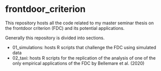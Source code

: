 # frontdoor_criterion
This repository hosts all the code related to my master seminar thesis on the frontdoor criterion (FDC) and its potential applications.

Generally this repository is divided into sections.
- 01_simulations: hosts R scripts that challenge the FDC using simulated data
- 02_taxi: hosts R scripts for the replication of the analysis of one of the only empirical applications of the FDC by Bellemare et al. (2020)